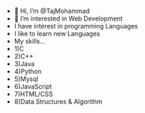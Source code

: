 - 👋 Hi, I’m @TajMohammad
- 👀 I’m interested in Web Development 
- I have interest in programming Languages
- I like to learn new Languages
- My skills...
- 1)C
- 2)C++
- 3)Java
- 4)Python
- 5)Mysql
- 6)JavaScript
- 7)HTML/CSS
- 8)Data Structures & Algorithm
